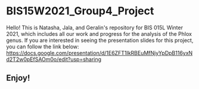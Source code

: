 # BIS15W2021_Group4_Project

Hello! This is Natasha, Jala, and Geralin's repository for BIS 015L Winter 2021, which includes all our work and progress for the analysis of the Phlox genus.
If you are interested in seeing the presentation slides for this project, you can follow the link below:
https://docs.google.com/presentation/d/1E6ZFT1IkRBEuMfNjyYpDpB116yxNd2T2w0pEfSAOm0o/edit?usp=sharing


## Enjoy!
